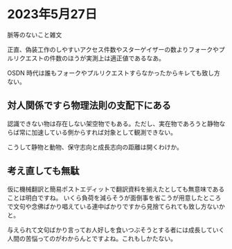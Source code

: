 # 2023年5月27日

脈等のないこと雑文

正直、偽装工作のしやすいアクセス件数やスターゲイザーの数よりフォークやプルリクエストの件数のほうが実測上は適正値であるなあ。

OSDN 時代は誰もフォークやプルリクエストすらなかったからキレても致し方ない。

## 対人関係ですら物理法則の支配下にある

認識できない物は存在しない架空物でもある。ただし、実在物であろうと静物ならば常に加速している側からすれば対象として観測できない。

こうして静物と動物、保守志向と成長志向の距離は開くわけか。

## 考え直しても無駄

仮に機械翻訳と簡易ポストエディットで翻訳資料を揃えたとしても無意味であることは明白ですね。
いくら負荷を減らそうが面倒事を省こうが用意したところで文句や念佛ばかり唱えている連中ばかりですから見捨てられても致し方ないかと。

与えられて文句ばかり言ってお人好しを食いつぶそうとする者には成長していく人間の苦悩ってのがわからんとですよね。これもしかたない。

